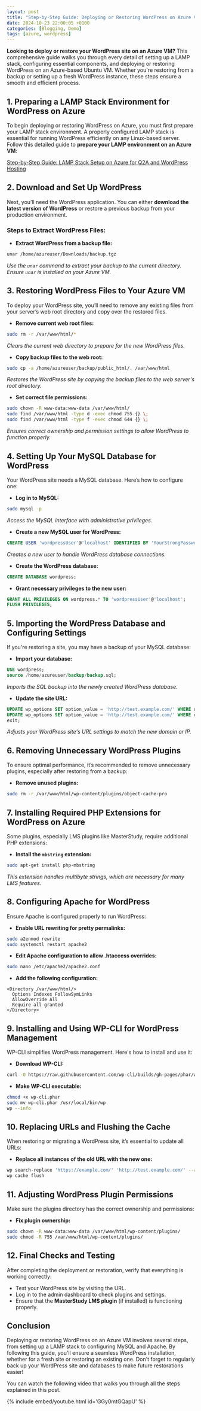 ```yaml
---
layout: post
title: "Step-by-Step Guide: Deploying or Restoring WordPress on Azure VM"
date: 2024-10-23 22:00:05 +0100
categories: [Blogging, Demo]
tags: [azure, wordpress] 
---
```


**Looking to deploy or restore your WordPress site on an Azure VM?** This comprehensive guide walks you through every detail of setting up a LAMP stack, configuring essential components, and deploying or restoring WordPress on an Azure-based Ubuntu VM. Whether you're restoring from a backup or setting up a fresh WordPress instance, these steps ensure a smooth and efficient process.

## 1. Preparing a LAMP Stack Environment for WordPress on Azure

To begin deploying or restoring WordPress on Azure, you must first prepare your LAMP stack environment. A properly configured LAMP stack is essential for running WordPress efficiently on any Linux-based server. Follow this detailed guide to **prepare your LAMP environment on an Azure VM**:

[Step-by-Step Guide: LAMP Stack Setup on Azure for Q2A and WordPress Hosting](https://rehababotalep.github.io/posts/setup-lamp-stack/)

## 2. Download and Set Up WordPress

Next, you’ll need the WordPress application. You can either **download the latest version of WordPress** or restore a previous backup from your production environment.

### Steps to Extract WordPress Files:

- **Extract WordPress from a backup file:**
  
```bash
unar /home/azureuser/Downloads/backup.tgz
```
*Use the `unar` command to extract your backup to the current directory. Ensure `unar` is installed on your Azure VM.*

## 3. Restoring WordPress Files to Your Azure VM

To deploy your WordPress site, you’ll need to remove any existing files from your server’s web root directory and copy over the restored files.

- **Remove current web root files:**
  
```bash
sudo rm -r /var/www/html/*
```
*Clears the current web directory to prepare for the new WordPress files.*

- **Copy backup files to the web root:**
  
```bash
sudo cp -a /home/azureuser/backup/public_html/. /var/www/html
```
*Restores the WordPress site by copying the backup files to the web server's root directory.*

- **Set correct file permissions:**
  
```bash
sudo chown -R www-data:www-data /var/www/html/
sudo find /var/www/html -type d -exec chmod 755 {} \;
sudo find /var/www/html -type f -exec chmod 644 {} \;
```
*Ensures correct ownership and permission settings to allow WordPress to function properly.*

## 4. Setting Up Your MySQL Database for WordPress

Your WordPress site needs a MySQL database. Here’s how to configure one:

- **Log in to MySQL:**

```bash
sudo mysql -p
```
*Access the MySQL interface with administrative privileges.*

- **Create a new MySQL user for WordPress:**
  
```sql
CREATE USER 'wordpressUser'@'localhost' IDENTIFIED BY 'YourStrongPassword';
```
*Creates a new user to handle WordPress database connections.*

- **Create the WordPress database:**
  
```sql
CREATE DATABASE wordpress;
```

- **Grant necessary privileges to the new user:**
  
```sql
GRANT ALL PRIVILEGES ON wordpress.* TO 'wordpressUser'@'localhost';
FLUSH PRIVILEGES;
```

## 5. Importing the WordPress Database and Configuring Settings

If you're restoring a site, you may have a backup of your MySQL database:

- **Import your database:**
  
```sql
USE wordpress;
source /home/azureuser/backup/backup.sql;
```
*Imports the SQL backup into the newly created WordPress database.*

- **Update the site URL:**
  
```sql
UPDATE wp_options SET option_value = 'http://test.example.com/' WHERE option_name = 'siteurl';
UPDATE wp_options SET option_value = 'http://test.example.com/' WHERE option_name = 'home';
exit;
```
*Adjusts your WordPress site's URL settings to match the new domain or IP.*

## 6. Removing Unnecessary WordPress Plugins

To ensure optimal performance, it’s recommended to remove unnecessary plugins, especially after restoring from a backup:

- **Remove unused plugins:**

```bash
sudo rm -r /var/www/html/wp-content/plugins/object-cache-pro
```

## 7. Installing Required PHP Extensions for WordPress on Azure

Some plugins, especially LMS plugins like MasterStudy, require additional PHP extensions:

- **Install the `mbstring` extension:**
  
```bash
sudo apt-get install php-mbstring
```
*This extension handles multibyte strings, which are necessary for many LMS features.*

## 8. Configuring Apache for WordPress

Ensure Apache is configured properly to run WordPress:

- **Enable URL rewriting for pretty permalinks:**
  
```bash
sudo a2enmod rewrite
sudo systemctl restart apache2
```

- **Edit Apache configuration to allow .htaccess overrides:**
  
```bash
sudo nano /etc/apache2/apache2.conf
```
- **Add the following configuration:**

```
<Directory /var/www/html/>
  Options Indexes FollowSymLinks
  AllowOverride All
  Require all granted
</Directory>
```

## 9. Installing and Using WP-CLI for WordPress Management

WP-CLI simplifies WordPress management. Here's how to install and use it:

- **Download WP-CLI:**
  
```bash
curl -O https://raw.githubusercontent.com/wp-cli/builds/gh-pages/phar/wp-cli.phar
```

- **Make WP-CLI executable:**
  
```bash
chmod +x wp-cli.phar
sudo mv wp-cli.phar /usr/local/bin/wp
wp --info
```

## 10. Replacing URLs and Flushing the Cache

When restoring or migrating a WordPress site, it’s essential to update all URLs:

- **Replace all instances of the old URL with the new one:**
  
```bash
wp search-replace 'https://example.com/' 'http://test.example.com/' --all-tables
wp cache flush
```

## 11. Adjusting WordPress Plugin Permissions

Make sure the plugins directory has the correct ownership and permissions:

- **Fix plugin ownership:**
  
```bash
sudo chown -R www-data:www-data /var/www/html/wp-content/plugins/
sudo chmod -R 755 /var/www/html/wp-content/plugins/
```

## 12. Final Checks and Testing

After completing the deployment or restoration, verify that everything is working correctly:

- Test your WordPress site by visiting the URL.
- Log in to the admin dashboard to check plugins and settings.
- Ensure that the **MasterStudy LMS plugin** (if installed) is functioning properly.

## Conclusion

Deploying or restoring WordPress on an Azure VM involves several steps, from setting up a LAMP stack to configuring MySQL and Apache. By following this guide, you'll ensure a seamless WordPress installation, whether for a fresh site or restoring an existing one. Don't forget to regularly back up your WordPress site and databases to make future restorations easier!

You can watch the following video that walks you through all the steps explained in this post.

{% include embed/youtube.html id='GGy0mtGQapU' %}
